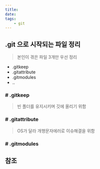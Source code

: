 ```yaml
---
title: 
date: 
tags:
    - git
---
```


## .git 으로 시작되는 파일 정리
> 본인이 겪은 파일 3개만 우선 정리

- .gitkeep
- .gitattribute
- .gitmodules
- ..


### # .gitkeep
> 빈 폴더를 유지시키며 깃에 올리기 위함


### # .gitattribute
> OS가 달라 개행문자에러로 이슈해결을 위함


### # .gitmodules
> 


## 참조
